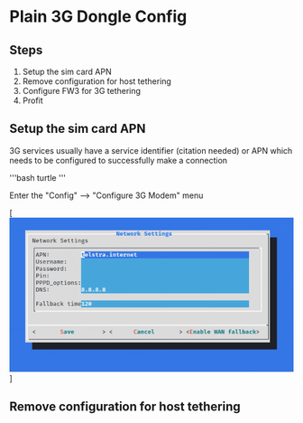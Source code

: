 # Plain 3G Dongle Config

## Steps
1. Setup the sim card APN
2. Remove configuration for host tethering
3. Configure FW3 for 3G tethering
4. Profit

## Setup the sim card APN
3G services usually have a service identifier (citation needed) or APN which needs to be configured to successfully make a connection

'''bash
turtle
'''

Enter the "Config" --> "Configure 3G Modem" menu

[![Setting the APN](res/configure_apn.png)]

## Remove configuration for host tethering
